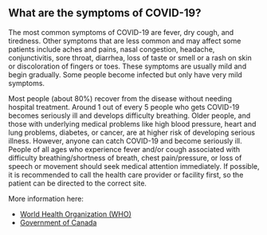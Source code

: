 ## What are the symptoms of COVID-19?

The most common symptoms of COVID-19 are fever, dry cough, and tiredness. Other symptoms that are less common and may affect some patients include aches and pains, nasal congestion, headache, conjunctivitis, sore throat, diarrhea, loss of taste or smell or a rash on skin or discoloration of fingers or toes. These symptoms are usually mild and begin gradually. Some people become infected but only have very mild symptoms.

Most people (about 80%) recover from the disease without needing hospital treatment. Around 1 out of every 5 people who gets COVID-19 becomes seriously ill and develops difficulty breathing. Older people, and those with underlying medical problems like high blood pressure, heart and lung problems, diabetes, or cancer, are at higher risk of developing serious illness. However, anyone can catch COVID-19 and become seriously ill. People of all ages who experience fever and/or cough associated with difficulty breathing/shortness of breath, chest pain/pressure, or loss of speech or movement should seek medical attention immediately. If possible, it is recommended to call the health care provider or facility first, so the patient can be directed to the correct site.

More information here:

- [World Health Organization (WHO)](https://www.who.int/emergencies/diseases/novel-coronavirus-2019/question-and-answers-hub/q-a-detail/q-a-coronaviruses#)
- [Government of Canada](https://www.canada.ca/en/public-health/services/diseases/2019-novel-coronavirus-infection/symptoms.html)
